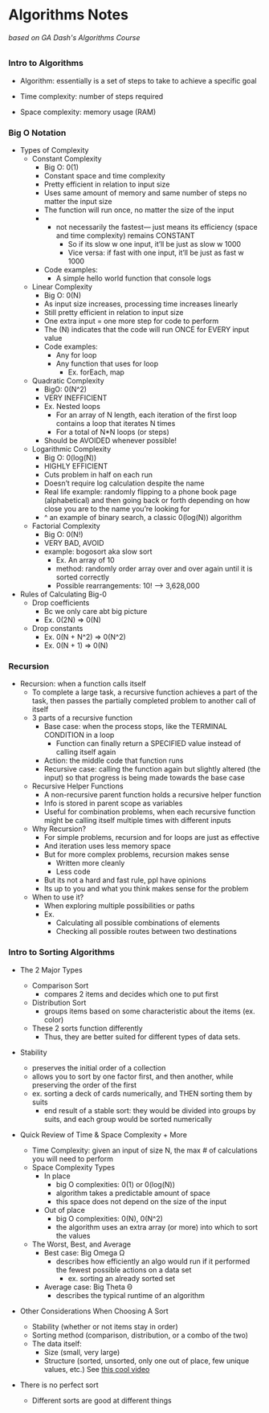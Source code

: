 # Algorithms Notes
###### based on GA Dash's Algorithms Course

### Intro to Algorithms

* Algorithm: essentially is a set of steps to take to achieve a specific goal

* Time complexity: number of steps required
* Space complexity: memory usage (RAM)

### Big O Notation

* Types of Complexity
    * Constant Complexity
        * Big O: 0(1)
        * Constant space and time complexity
        * Pretty efficient in relation to input size
        * Uses same amount of memory and same number of steps no matter the input size
        * The function will run once, no matter the size of the input
        * * not necessarily the fastest— just means its efficiency (space and time complexity) remains CONSTANT
            * So if its slow w one input, it’ll be just as slow w 1000
            * Vice versa: if fast with one input, it’ll be just as fast w 1000
        * Code examples:
            * A simple hello world function that console logs
    * Linear Complexity
        * Big O: 0(N)
        * As input size increases, processing time increases linearly
        * Still pretty efficient in relation to input size
        * One extra input = one more step for code to perform
        * The (N) indicates that the code will run ONCE for EVERY input value
        * Code examples:
            * Any for loop
            * Any function that uses for loop
                * Ex. forEach, map
    * Quadratic Complexity
        * BigO: 0(N^2)
        * VERY INEFFICIENT
        * Ex. Nested loops
            * For an array of N length, each iteration of the first loop contains a loop that iterates N times
            * For a total of N*N loops (or steps)
        * Should be AVOIDED whenever possible!
    * Logarithmic Complexity
        * Big O: 0(log(N))
        * HIGHLY EFFICIENT
        * Cuts problem in half on each run
        * Doesn’t require log calculation despite the name
        * Real life example: randomly flipping to a phone book page (alphabetical) and then going back or forth depending on how close you are to the name you’re looking for
        * ^ an example of binary search, a classic 0(log(N)) algorithm
    * Factorial Complexity
        * Big O: 0(N!)
        * VERY BAD, AVOID
        * example: bogosort aka slow sort
            * Ex. An array of 10
            * method: randomly order array over and over again until it is sorted correctly
            * Possible rearrangements: 10! —> 3,628,000
* Rules of Calculating Big-0
    * Drop coefficients
        * Bc we only care abt big picture
        * Ex. 0(2N) => 0(N)
    * Drop constants
        * Ex. 0(N + N^2) => 0(N^2)
        * Ex. 0(N + 1) => 0(N)


### Recursion

* Recursion: when a function calls itself
    * To complete a large task, a recursive function achieves a part of the task, then passes the partially completed problem to another call of itself
    * 3 parts of a recursive function
        * Base case: when the process stops, like the TERMINAL CONDITION in a loop
            * Function can finally return a SPECIFIED value instead of calling itself again
        * Action: the middle code that function runs
        * Recursive case: calling the function again but slightly altered (the input) so that progress is being made towards the base case
    * Recursive Helper Functions
        * A non-recursive parent function holds a recursive helper function
        * Info is stored in parent scope as variables
        * Useful for combination problems, when each recursive function might be calling itself multiple times with different inputs
    * Why Recursion?
        * For simple problems, recursion and for loops are just as effective
        * And iteration uses less memory space
        * But for more complex problems, recursion makes sense
            * Written more cleanly
            * Less code
        * But its not a hard and fast rule, ppl have opinions
        * Its up to you and what you think makes sense for the problem
    * When to use it?
        * When exploring multiple possibilities or paths
        * Ex.
            * Calculating all possible combinations of elements
            * Checking all possible routes between two destinations

### Intro to Sorting Algorithms

* The 2 Major Types
    * Comparison Sort
        * compares 2 items and decides which one to put first
    * Distribution Sort
        * groups items based on some characteristic about the items (ex. color)
    * These 2 sorts function differently
        * Thus, they are better suited for different types of data sets.

* Stability
    * preserves the initial order of a collection
    * allows you to sort by one factor first, and then another, while preserving the order of the first
    * ex. sorting a deck of cards numerically, and THEN sorting them by suits 
        * end result of a stable sort: they would be divided into groups by suits, and each group would be sorted numerically

* Quick Review of Time & Space Complexity + More
    * Time Complexity: given an input of size N, the max # of calculations you will need to perform
    * Space Complexity Types
        * In place
            * big O complexities: 0(1) or 0(log(N))
            * algorithm takes a predictable amount of space
            * this space does not depend on the size of the input
        * Out of place
            * big O complexities: 0(N), 0(N^2)
            * the algorithm uses an extra array (or more) into which to sort the values
    * The Worst, Best, and Average
        * Best case: Big Omega Ω
            * describes how efficiently an algo would run if it performed the fewest possible actions on a data set
                * ex. sorting an already sorted set
        * Average case: Big Theta Θ
            * describes the typical runtime of an algorithm
* Other Considerations When Choosing A Sort
    * Stability (whether or not items stay in order)
    * Sorting method (comparison, distribution, or a combo of the two)
    * The data itself:
        * Size (small, very large)
        * Structure (sorted, unsorted, only one out of place, few unique values, etc.) See [this cool video](https://www.youtube.com/watch?v=ZZuD6iUe3Pc&embeds_referring_euri=https%3A%2F%2Fmy.generalassemb.ly%2F&embeds_referring_origin=https%3A%2F%2Fmy.generalassemb.ly&source_ve_path=MjM4NTE&feature=emb_title&ab_channel=ViktorBohush)
* There is no perfect sort
    * Different sorts are good at different things